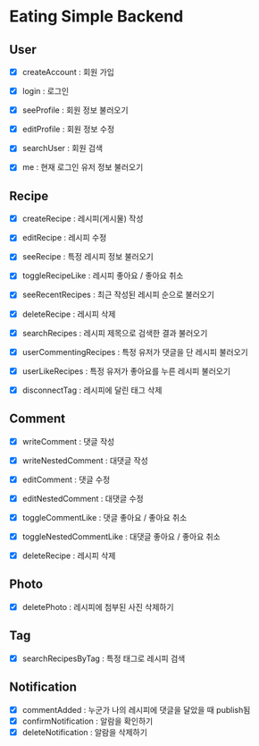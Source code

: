 # Eating Simple Backend

User
----
- [x] createAccount : 회원 가입  
- [x] login : 로그인  
- [x] seeProfile : 회원 정보 불러오기    
- [x] editProfile : 회원 정보 수정   
- [x] searchUser : 회원 검색   
- [x] me : 현재 로그인 유저 정보 불러오기  


Recipe
------
- [x] createRecipe : 레시피(게시물) 작성
- [x] editRecipe : 레시피 수정 
- [x] seeRecipe : 특정 레시피 정보 불러오기  
- [x] toggleRecipeLike : 레시피 좋아요 / 좋아요 취소
- [x] seeRecentRecipes : 최근 작성된 레시피 순으로 불러오기
- [x] deleteRecipe : 레시피 삭제
- [x] searchRecipes : 레시피 제목으로 검색한 결과 불러오기
- [x] userCommentingRecipes : 특정 유저가 댓글을 단 레시피 불러오기
- [x] userLikeRecipes : 특정 유저가 좋아요를 누른 레시피 불러오기
- [x] disconnectTag : 레시피에 달린 태그 삭제


Comment
-------
- [x] writeComment : 댓글 작성
- [x] writeNestedComment : 대댓글 작성
- [x] editComment : 댓글 수정 
- [x] editNestedComment : 대댓글 수정 
- [x] toggleCommentLike : 댓글 좋아요 / 좋아요 취소
- [x] toggleNestedCommentLike : 대댓글 좋아요 / 좋아요 취소
- [x] deleteRecipe : 레시피 삭제


Photo
-----
- [x] deletePhoto : 레시피에 첨부된 사진 삭제하기


Tag
---
- [x] searchRecipesByTag : 특정 태그로 레시피 검색


Notification
------------
- [x] commentAdded : 누군가 나의 레시피에 댓글을 달았을 때 publish됨  
- [x] confirmNotification : 알람을 확인하기    
- [x] deleteNotification : 알람을 삭제하기  
